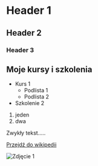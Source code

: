 # Header 1
## Header 2
### Header 3

## Moje kursy i szkolenia
- Kurs 1
  - Podlista 1
  - Podlista 2
- Szkolenie 2
1. jeden
2. dwa

Zwykły tekst.....

[Przejdź do wikipedii](https://www.wikipedia.org/)

![Zdjęcie 1](https://www.wikipedia.org/portal/wikipedia.org/assets/img/Wikipedia-logo-v2@1.5x.png)

  

